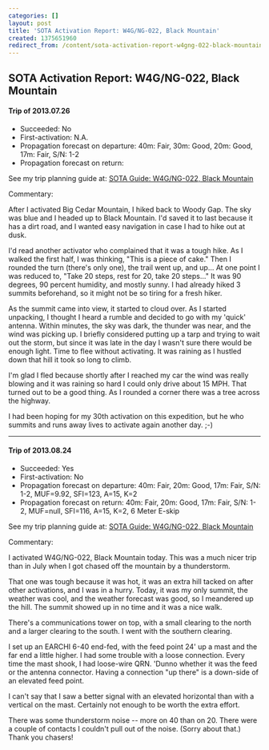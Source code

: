 ```yaml
---
categories: []
layout: post
title: 'SOTA Activation Report: W4G/NG-022, Black Mountain'
created: 1375651960
redirect_from: /content/sota-activation-report-w4gng-022-black-mountain
---
```

SOTA Activation Report: W4G/NG-022, Black Mountain
----------------------------------------------
#### Trip of 2013.07.26
* Succeeded: No
* First-activation: N.A.
* Propagation forecast on departure: 40m: Fair, 30m: Good, 20m: Good, 17m: Fair, S/N: 1-2
* Propagation forecast on return:

See my trip planning guide at: [SOTA Guide: W4G/NG-022, Black Mountain](/content/sota-guide-w4gng-022-black-mountain)


Commentary:

After I activated Big Cedar Mountain, I hiked back to Woody Gap. The sky was blue and I headed up to Black Mountain.  I'd saved it to last because it has a dirt road, and I wanted easy navigation in case I had to hike out at dusk.  

I'd read another activator who complained that it was a tough hike.  As I walked the first half, I was thinking, "This is a piece of cake."  Then I rounded the turn (there's only one), the trail went up, and up...  At one point I was reduced to, "Take 20 steps, rest for 20, take 20 steps..."  It was 90 degrees, 90 percent humidity, and mostly sunny.  I had already hiked 3 summits beforehand, so it might not be so tiring for a fresh hiker.

As the summit came into view, it started to cloud over.  As I started unpacking, I thought I heard a rumble and decided to go with my 'quick' antenna.  Within minutes, the sky was dark, the thunder was near, and the wind was picking up.  I briefly considered putting up a tarp and trying to wait out the storm, but since it was late in the day I wasn't sure there would be enough light. Time to flee without activating.  It was raining as I hustled down that hill it took so long to climb.

I'm glad I fled because shortly after I reached my car the wind was really blowing and it was raining so hard I could only drive about 15 MPH.  That turned out to be a good thing.  As I rounded a corner there was a tree across the highway.

I had been hoping for my 30th activation on this expedition, but he who summits and runs away lives to activate again another day.  ;-)

-----

#### Trip of 2013.08.24
* Succeeded: Yes
* First-activation: No
* Propagation forecast on departure: 40m: Fair, 20m: Good, 17m: Fair, S/N: 1-2, MUF=9.92, SFI=123, A=15, K=2
* Propagation forecast on return:  40m: Fair, 20m: Good, 17m: Fair, S/N: 1-2, MUF=null, SFI=116, A=15, K=2, 6 Meter E-skip

See my trip planning guide at: [SOTA Guide: W4G/NG-022, Black Mountain](/content/sota-guide-w4gng-022-black-mountain)

Commentary:

I activated W4G/NG-022, Black Mountain today.  This was a much nicer trip than in July when I got chased off the mountain by a thunderstorm.  

That one was tough because it was hot, it was an extra hill tacked on after other activations, and I was in a hurry.  Today, it was my only summit, the weather was cool, and the weather forecast was good, so I meandered up the hill.  The summit showed up in no time and it was a nice walk.

There's a communications tower on top, with a small clearing to the north and a larger clearing to the south.  I went with the southern clearing.

I set up an EARCHI 6-40 end-fed, with the feed point 24' up a mast and the far end a little higher.  I had some trouble with a loose connection.  Every time the mast shook, I had loose-wire QRN.  'Dunno whether it was the feed or the antenna connector.  Having a connection "up there" is a down-side of an elevated feed point. 

I can't say that I saw a better signal with an elevated horizontal than with a vertical on the mast.  Certainly not enough to be worth the extra effort.

There was some thunderstorm noise -- more on 40 than on 20.  There were a couple of contacts I couldn't pull out of the noise.  (Sorry about that.)  Thank you chasers!
